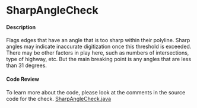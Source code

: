 # SharpAngleCheck

#### Description

Flags edges that have an angle that is too sharp within their polyline. Sharp angles may indicate inaccurate 
digitization once this threshold is exceeded. There may be other factors in play here, such as numbers of 
intersections, type of highway, etc. But the main breaking point is any angles that are less than 31 degrees.

#### Code Review

To learn more about the code, please look at the comments in the source code for the check. 
[SharpAngleCheck.java](../../src/main/java/org/openstreetmap/atlas/checks/validation/linear/edges/SharpAngleCheck.java)
